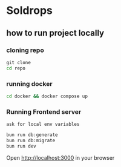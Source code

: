 # Soldrops

## how to run project locally

### cloning repo

```cmd
git clone
cd repo
```

### running docker

```cmd
cd docker && docker compose up
```

### Running Frontend server

`ask for local env variables`

```cmd
bun run db:generate
bun run db:migrate
bun run dev
```

Open <http://localhost:3000> in your browser
